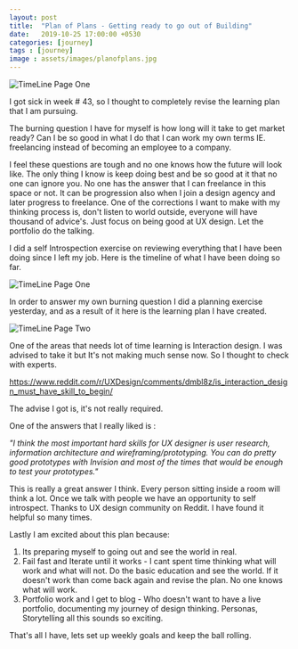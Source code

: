 ```yaml
---
layout: post
title:  "Plan of Plans - Getting ready to go out of Building"
date:   2019-10-25 17:00:00 +0530
categories: [journey]
tags : [journey]
image : assets/images/planofplans.jpg
---
```


![TimeLine Page One]({{site.baseurl}}/assets/img/planofplans.jpg)

I got sick in week # 43, so I thought to completely revise the learning plan that I am pursuing.

The burning question I have for myself is how long will it take to get market ready?  Can I be so good in what I do that I can work my own terms IE. freelancing instead of becoming an employee to a company.

I feel these questions are tough and no one knows how the future will look like.  The only thing I know is keep doing best and be so good at it that no one can ignore you.   No one has the answer that I can freelance in this space or not.   It can be progression also when I join a design agency and later progress to freelance.  One of the corrections I want to make with my thinking process is, don't listen to world outside, everyone will have thousand of advice's.  Just focus on being good at UX design.  Let the portfolio do the talking.

I did a self Introspection exercise on reviewing everything that I have been doing since I left my job.  Here is the timeline of what I have been doing so far.  

 

![TimeLine Page One]({{site.baseurl}}/assets/img/timelinepageone.png)

In order to answer my own burning question I did a planning exercise yesterday, and as a result of it here is the learning plan I have created.

![TimeLine Page Two]({{site.baseurl}}/assets/img/timelinepagetwo.png)

One of the areas that needs lot of time learning is Interaction design.  I was advised to take it but It's not making much sense now. So I thought to check with experts.  

https://www.reddit.com/r/UXDesign/comments/dmbl8z/is_interaction_design_must_have_skill_to_begin/

The advise I got is, it's not really required.  

One of the answers that I really liked is :

*"I think the most important hard skills for UX designer is user research, information architecture and wireframing/prototyping. You can do pretty good prototypes with Invision and most of the times that would be enough to test your prototypes."*

This is really a great answer I think. Every person sitting inside a room will think a lot.  Once we talk with people we have an opportunity to self introspect.  Thanks to UX design community on Reddit. I have found it helpful so many times.

Lastly I am excited about this plan because:

1. Its preparing myself to going out and see the world in real.
2. Fail fast and Iterate until it works -  I cant spent time thinking what will work and what will not. Do the basic education and see the world. If it doesn't work than come back again and revise the plan.  No one knows what will work.  
3. Portfolio work and I get to blog -  Who doesn't want to have a live portfolio, documenting my journey of design thinking.  Personas, Storytelling all this sounds so exciting.

That's all I have, lets set up weekly goals and keep the ball rolling.